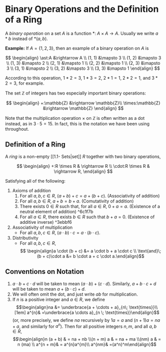 # Binary Operations and the Definition of a Ring

A *binary operation* on a set $A$ is a function $\ast:\; A \times A \rightarrow A$. Usually we write $a \ast b$ instead of $\ast (a, b)$.

**Example:** If $A = \{1, 2, 3\}$, then an example of a binary operation on $A$ is

$$
\begin{align}
\ast:A &\rightarrow A \\
(1, 1) &\mapsto 3 \\
(1, 2) &\mapsto 3 \\
(1, 3) &\mapsto 2 \\
(2, 1) &\mapsto 1 \\
(2, 2) &\mapsto 1 \\
(2, 3) &\mapsto 3 \\
(3, 1) &\mapsto 2 \\
(3, 2) &\mapsto 3 \\
(3, 3) &\mapsto 1
\end{align}
$$

According to this operation, $1 \ast2 = 3, \; 1 \ast3 = 2, \; 2 \ast1 = 1, \; 2 \ast2 = 1$, and $3 \ast2 = 3$, for example.

The set $\mathbb{Z}$ of integers has two especially important binary operations:

$$
\begin{align}
+:\mathbb{Z} &\rightarrow \mathbb{Z}\\
\times:\mathbb{Z} &\rightarrow \mathbb{Z}
\end{align}
$$

Note that the multiplication operation $\times$ on $\mathbb{Z}$ is often written as a dot instead, as in $3 \cdot 5 = 15$. In fact, this is the notation we have been using throughout.

## Definition of a Ring

A *ring* is a non-empty [[1.1- Sets|set]] $R$ together with two binary operations,

$$
\begin{align}
+:R \times R & \rightarrow R \\
\cdot:R \times R & \rightarrow R,
\end{align}
$$

Satisfying all of the following:

1. Axioms of addition
	1. For all $a, b, c \in R, \; (a + b)+ c = a + (b + c)$. (Associativity of addition)
	1.  For all $a, b \in R, \; a + b = b + a$. (Comutativity of addition)
	1. There exists $0 \in R$ such that, for all $a \in R, \; 0 + a = a$. (Existence of a neutral element of addition) ^6c1f7b
	1. For all $a \in R$, there exists $b \in R$ such that $b + a = 0$. (Existence of additive inverse) ^3ebbf6
2. Associativity of multiplication
	- For all $a, b, c \in R, \; (a \cdot b)\cdot c = a \cdot (b \cdot c)$.
3. Distributivity
	- For all $a, b, c \in R$, $$ \begin{align}a \cdot (b + c) &= a \cdot b + a \cdot c \\ \text{and}\; (b + c)\cdot a &= b \cdot a + c \cdot a.\end{align}$$


## Conventions on Notation
1. $a \cdot b + c \cdot d$ will be taken to mean $(a \cdot b)+ (c \cdot d)$. Similarly, $a + b \cdot c + d$ will be taken to mean $a + (b \cdot c)+ d$.
2. We will often omit the dot, and just write $ab$ for multiplication.
3. If $n$ is a positive integer and $a \in R$, we define $$\begin{align}na &= \underbrace{a + \cdots + a}_{n\; \text{times}}\\[1em] a^{n}& =\underbrace{a \cdots a}_{n \; \text{times}}\end{align}$$ (or, more precisely, we define $na$ recursively by $1a = a$ and $(n + 1) a = na + a$, and similarly for $a^n$). Then for all positive integers $n, m$, and all $a, b \in R$, $$\begin{align}n (a + b) & = na + nb \\(n + m) a & = na + ma \\(nm) a & = n (ma) \\ a^{n + m}& = a^{n}a^{m}\\ a^{nm}& =(a^n)^m\end{align}$$